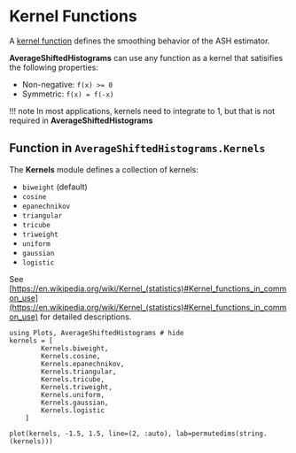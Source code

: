 # Kernel Functions


A [kernel function](https://en.wikipedia.org/wiki/Kernel_(statistics)#Nonparametric_statistics) defines the smoothing behavior of the ASH estimator.

**AverageShiftedHistograms** can use any function as a kernel that satisifies the following properties:

- Non-negative: `f(x) >= 0`
- Symmetric: `f(x) = f(-x)`

!!! note
    In most applications, kernels need to integrate to 1, but that is not required in **AverageShiftedHistograms**

## Function in `AverageShiftedHistograms.Kernels`

The **Kernels** module defines a collection of kernels:

- `biweight` (default)
- `cosine`
- `epanechnikov`
- `triangular`
- `tricube`
- `triweight`
- `uniform`
- `gaussian`
- `logistic`

See [https://en.wikipedia.org/wiki/Kernel_(statistics)#Kernel_functions_in_common_use](https://en.wikipedia.org/wiki/Kernel_(statistics)#Kernel_functions_in_common_use) for detailed descriptions.

```@eval
using Plots, AverageShiftedHistograms # hide
kernels = [
        Kernels.biweight,
        Kernels.cosine,
        Kernels.epanechnikov,
        Kernels.triangular,
        Kernels.tricube,
        Kernels.triweight,
        Kernels.uniform,
        Kernels.gaussian,
        Kernels.logistic
    ]

plot(kernels, -1.5, 1.5, line=(2, :auto), lab=permutedims(string.(kernels)))
```
